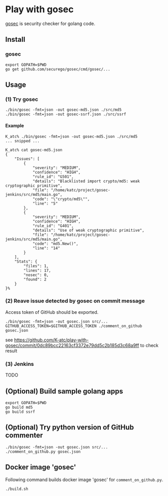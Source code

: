Play with gosec
====

[gosec](https://github.com/securego/gosec) is security checker for golang code.


Install
----
### gosec
```shell
export GOPATH=$PWD
go get github.com/securego/gosec/cmd/gosec/...
```

Usage
----
### (1) Try gosec
```shell
./bin/gosec -fmt=json -out gosec-md5.json ./src/md5
./bin/gosec -fmt=json -out gosec-ssrf.json ./src/ssrf
```

#### Example
```
K_atc% ./bin/gosec -fmt=json -out gosec-md5.json ./src/md5
... snipped ...

K_atc% cat gosec-md5.json 
{
    "Issues": [
        {
            "severity": "MEDIUM",
            "confidence": "HIGH",
            "rule_id": "G501",
            "details": "Blacklisted import crypto/md5: weak cryptographic primitive",
            "file": "/home/katc/project/gosec-jenkins/src/md5/main.go",
            "code": "\"crypto/md5\"",
            "line": "5"
        },
        {
            "severity": "MEDIUM",
            "confidence": "HIGH",
            "rule_id": "G401",
            "details": "Use of weak cryptographic primitive",
            "file": "/home/katc/project/gosec-jenkins/src/md5/main.go",
            "code": "md5.New()",
            "line": "14"
        }
    ],
    "Stats": {
        "files": 1,
        "lines": 17,
        "nosec": 0,
        "found": 2
    }
}%
```

### (2) Reave issue detected by gosec on commit message
Access token of GitHub should be exported.

```shell
./bin/gosec -fmt=json -out gosec.json src/...
GITHUB_ACCESS_TOKEN=$GITHUB_ACCESS_TOKEN ./comment_on_github gosec.json
```

see https://github.com/K-atc/play-with-gosec/commit/0dc89bcc22163cf3372e79dd5c2b185d3c68a9ff to check result

### (3) Jenkins
TODO


(Optional) Build sample golang apps
----
```shell
export GOPATH=$PWD
go build md5
go build ssrf
```


(Optional) Try python version of GitHub commenter
----
```shell
./bin/gosec -fmt=json -out gosec.json src/...
./comment_on_github.py gosec.json
```


Docker image 'gosec'
----
Following command builds docker image 'gosec' for `comment_on_github.py`.

```shell
./build.sh
```